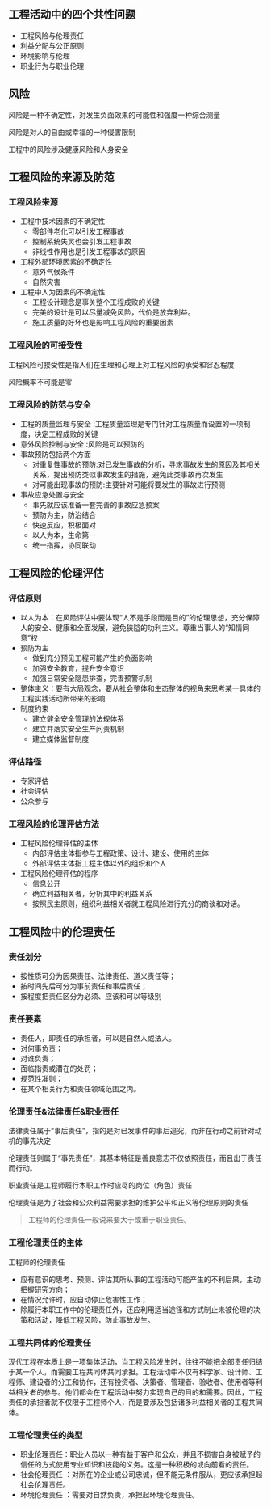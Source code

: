 ## 工程活动中的四个共性问题
+ 工程风险与伦理责任
+ 利益分配与公正原则
+ 环境影响与伦理
+ 职业行为与职业伦理

## 风险
风险是一种不确定性，对发生负面效果的可能性和强度一种综合测量

风险是对人的自由或幸福的一种侵害限制

工程中的风险涉及健康风险和人身安全

## 工程风险的来源及防范
### 工程风险来源
+ 工程中技术因素的不确定性
    - 零部件老化可以引发工程事故
    - 控制系统失灵也会引发工程事故
    - 非线性作用也是引发工程事故的原因
+ 工程外部环境因素的不确定性
    - 意外气候条件
    - 自然灾害
+ 工程中人为因素的不确定性
    - 工程设计理念是事关整个工程成败的关键
    - 完美的设计是可以尽量减免风险，代价是放弃利益。
    - 施工质量的好坏也是影响工程风险的重要因素

### 工程风险的可接受性
工程风险可接受性是指人们在生理和心理上对工程风险的承受和容忍程度

风险概率不可能是零

### 工程风险的防范与安全
+ 工程的质量监理与安全 :工程质量监理是专门针对工程质量而设置的一项制度，决定工程成败的关键
+ 意外风险控制与安全 :风险是可以预防的
+ 事故预防包括两个方面
    - 对重复性事故的预防:对已发生事故的分析，寻求事故发生的原因及其相关关系，提出预防类似事故发生的措施，避免此类事故再次发生
    - 对可能出现事故的预防:主要针对可能将要发生的事故进行预测
+ 事故应急处置与安全
    - 事先就应该准备一套完善的事故应急预案
    - 预防为主，防治结合
    - 快速反应，积极面对
    - 以人为本，生命第一
    - 统一指挥，协同联动

## 工程风险的伦理评估
### 评估原则
+ 以人为本：在风险评估中要体现“人不是手段而是目的”的伦理思想，充分保障人的安全、健康和全面发展，避免狭隘的功利主义。尊重当事人的“知情同意”权
+ 预防为主
    - 做到充分预见工程可能产生的负面影响
    - 加强安全教育，提升安全意识
    - 加强日常安全隐患排查，完善预警机制
+ 整体主义：要有大局观念，要从社会整体和生态整体的视角来思考某一具体的工程实践活动所带来的影响
+ 制度约束
    - 建立健全安全管理的法规体系
    - 建立并落实安全生产问责机制
    - 建立媒体监督制度

### 评估路径
+ 专家评估
+ 社会评估
+ 公众参与

### 工程风险的伦理评估方法
+ 工程风险伦理评估的主体
    - 内部评估主体指参与工程政策、设计、建设、使用的主体
    - 外部评估主体指工程主体以外的组织和个人
+ 工程风险伦理评估的程序
    - 信息公开
    - 确立利益相关者，分析其中的利益关系 
    - 按照民主原则，组织利益相关者就工程风险进行充分的商谈和对话。



## 工程风险中的伦理责任
### 责任划分
+ 按性质可分为因果责任、法律责任、道义责任等；
+ 按时间先后可分为事前责任和事后责任；
+ 按程度把责任区分为必须、应该和可以等级别

### 责任要素
+ 责任人，即责任的承担者，可以是自然人或法人。
+ 对何事负责；
+ 对谁负责；
+ 面临指责或潜在的处罚；
+ 规范性准则；
+ 在某个相关行为和责任领域范围之内。

### 伦理责任&法律责任&职业责任
法律责任属于“事后责任”，指的是对已发事件的事后追究，而非在行动之前针对动机的事先决定

伦理责任则属于“事先责任”，其基本特征是善良意志不仅依照责任，而且出于责任而行动。 

职业责任是工程师履行本职工作时应尽的岗位（角色）责任

伦理责任是为了社会和公众利益需要承担的维护公平和正义等伦理原则的责任

>  工程师的伦理责任一般说来要大于或重于职业责任。
>

### 工程伦理责任的主体
工程师的伦理责任

+ 应有意识的思考、预测、评估其所从事的工程活动可能产生的不利后果，主动把握研究方向；
+ 在情况允许时，应自动停止危害性工作；
+ 除履行本职工作中的伦理责任外，还应利用适当途径和方式制止未被伦理的决策和活动，降低工程风险，防止事故发生。

### 工程共同体的伦理责任
现代工程在本质上是一项集体活动，当工程风险发生时，往往不能把全部责任归结于某一个人，而需要工程共同体共同承担。工程活动中不仅有科学家、设计师、工程师、建设者的分工和协作，还有投资者、决策者、管理者、验收者、使用者等利益相关者的参与。他们都会在工程活动中努力实现自己的目的和需要。因此，工程责任的承担者就不仅限于工程师个人，而是要涉及包括诸多利益相关者的工程共同体。

### 工程伦理责任的类型
+ 职业伦理责任：职业人员以一种有益于客户和公众，并且不损害自身被赋予的信任的方式使用专业知识和技能的义务。这是一种积极的或向前看的责任。
+ 社会伦理责任 ：对所在的企业或公司忠诚，但不能无条件服从，更应该承担起社会伦理责任。
+ 环境伦理责任 ：需要对自然负责，承担起环境伦理责任。

